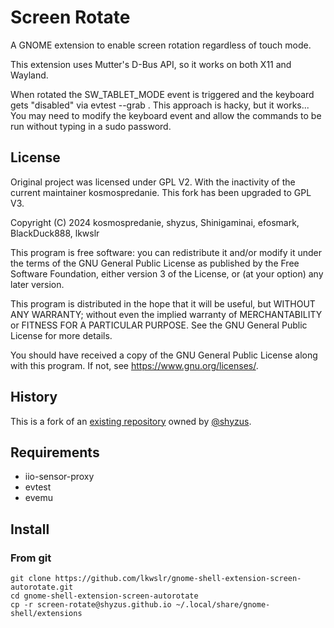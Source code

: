 # Screen Rotate

A GNOME extension to enable screen rotation regardless of touch mode.

This extension uses Mutter's D-Bus API, so it works on both X11 and Wayland.

When rotated the SW_TABLET_MODE event is triggered and the keyboard gets "disabled" via evtest --grab .
This approach is hacky, but it works...
You may need to modify the keyboard event and allow the commands to be run without typing in a sudo password.

## License
Original project was licensed under GPL V2. With the inactivity of the current 
maintainer kosmospredanie. This fork has been upgraded to GPL V3.

Copyright (C) 2024  kosmospredanie, shyzus, Shinigaminai, efosmark, BlackDuck888, lkwslr

This program is free software: you can redistribute it and/or modify
it under the terms of the GNU General Public License as published by
the Free Software Foundation, either version 3 of the License, or
(at your option) any later version.

This program is distributed in the hope that it will be useful,
but WITHOUT ANY WARRANTY; without even the implied warranty of
MERCHANTABILITY or FITNESS FOR A PARTICULAR PURPOSE.  See the
GNU General Public License for more details.

You should have received a copy of the GNU General Public License
along with this program.  If not, see <https://www.gnu.org/licenses/>.
    
## History
This is a fork of an [existing repository](https://github.com/shyzus/gnome-shell-extension-screen-autorotate) owned by [@shyzus](https://github.com/shyzus).

## Requirements

- iio-sensor-proxy
- evtest
- evemu

## Install

### From git

```
git clone https://github.com/lkwslr/gnome-shell-extension-screen-autorotate.git
cd gnome-shell-extension-screen-autorotate
cp -r screen-rotate@shyzus.github.io ~/.local/share/gnome-shell/extensions
```

